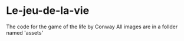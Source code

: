 # Le-jeu-de-la-vie
The code for the game of the life by Conway
All images are in a follder named 'assets'
